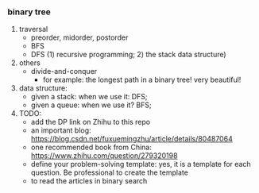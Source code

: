 ### binary tree
1. traversal
    * preorder, midorder, postorder
    * BFS
    * DFS (1) recursive programming; 2) the stack data structure)
2. others
    * divide-and-conquer
        - for example: the longest path in a binary tree! very beautiful!
3. data structure:
    * given a stack: when we use it: DFS;
    * given a queue: when we use it? BFS;
4. TODO:
    * add the DP link on Zhihu to this repo
    * an important blog: https://blog.csdn.net/fuxuemingzhu/article/details/80487064
    * one recommended book from China: https://www.zhihu.com/question/279320198
    * define your problem-solving template: yes, it is a template for each question. Be professional to create the template
    * to read the articles in binary search
